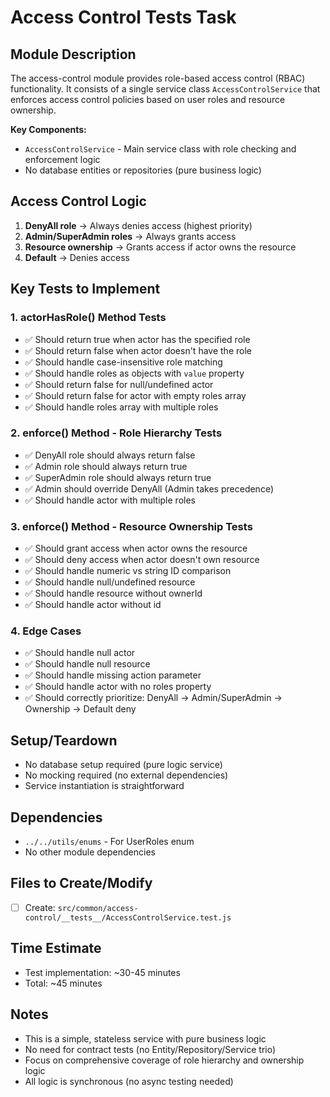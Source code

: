 # Access Control Tests Task

## Module Description
The access-control module provides role-based access control (RBAC) functionality. It consists of a single service class `AccessControlService` that enforces access control policies based on user roles and resource ownership.

**Key Components:**
- `AccessControlService` - Main service class with role checking and enforcement logic
- No database entities or repositories (pure business logic)

## Access Control Logic
1. **DenyAll role** → Always denies access (highest priority)
2. **Admin/SuperAdmin roles** → Always grants access
3. **Resource ownership** → Grants access if actor owns the resource
4. **Default** → Denies access

## Key Tests to Implement

### 1. actorHasRole() Method Tests
- ✅ Should return true when actor has the specified role
- ✅ Should return false when actor doesn't have the role
- ✅ Should handle case-insensitive role matching
- ✅ Should handle roles as objects with `value` property
- ✅ Should return false for null/undefined actor
- ✅ Should return false for actor with empty roles array
- ✅ Should handle roles array with multiple roles

### 2. enforce() Method - Role Hierarchy Tests
- ✅ DenyAll role should always return false
- ✅ Admin role should always return true
- ✅ SuperAdmin role should always return true
- ✅ Admin should override DenyAll (Admin takes precedence)
- ✅ Should handle actor with multiple roles

### 3. enforce() Method - Resource Ownership Tests
- ✅ Should grant access when actor owns the resource
- ✅ Should deny access when actor doesn't own resource
- ✅ Should handle numeric vs string ID comparison
- ✅ Should handle null/undefined resource
- ✅ Should handle resource without ownerId
- ✅ Should handle actor without id

### 4. Edge Cases
- ✅ Should handle null actor
- ✅ Should handle null resource
- ✅ Should handle missing action parameter
- ✅ Should handle actor with no roles property
- ✅ Should correctly prioritize: DenyAll → Admin/SuperAdmin → Ownership → Default deny

## Setup/Teardown
- No database setup required (pure logic service)
- No mocking required (no external dependencies)
- Service instantiation is straightforward

## Dependencies
- `../../utils/enums` - For UserRoles enum
- No other module dependencies

## Files to Create/Modify
- [ ] Create: `src/common/access-control/__tests__/AccessControlService.test.js`

## Time Estimate
- Test implementation: ~30-45 minutes
- Total: ~45 minutes

## Notes
- This is a simple, stateless service with pure business logic
- No need for contract tests (no Entity/Repository/Service trio)
- Focus on comprehensive coverage of role hierarchy and ownership logic
- All logic is synchronous (no async testing needed)

